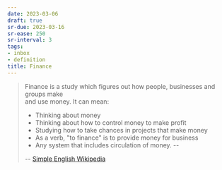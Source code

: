 ```yaml
---
date: 2023-03-06
draft: true
sr-due: 2023-03-16
sr-ease: 250
sr-interval: 3
tags:
- inbox
- definition
title: Finance
---
```

   
> Finance is a study which figures out how people, businesses and groups make   
> and use money. It can mean:   
>   
> - Thinking about money   
> - Thinking about how to control money to make profit   
> - Studying how to take chances in projects that make money   
> - As a verb, "to finance" is to provide money for business   
> - Any system that includes circulation of money. --   
>   
> -- [Simple English Wikipedia](https://simple.wikipedia.org/wiki/Finance)